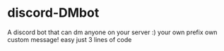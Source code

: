 # discord-DMbot
A discord bot that can dm anyone on your server :)
your own prefix own custom message! easy just 3 lines of code

